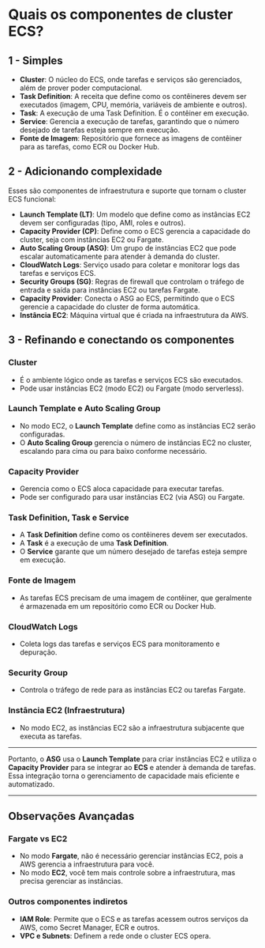 # Quais os componentes de cluster ECS?

## 1 - Simples
- **Cluster**: O núcleo do ECS, onde tarefas e serviços são gerenciados, além de prover poder computacional.
- **Task Definition**: A receita que define como os contêineres devem ser executados (imagem, CPU, memória, variáveis de ambiente e outros).
- **Task**: A execução de uma Task Definition. É o contêiner em execução.
- **Service**: Gerencia a execução de tarefas, garantindo que o número desejado de tarefas esteja sempre em execução.
- **Fonte de Imagem**: Repositório que fornece as imagens de contêiner para as tarefas, como ECR ou Docker Hub.

## 2 - Adicionando complexidade
Esses são componentes de infraestrutura e suporte que tornam o cluster ECS funcional:
- **Launch Template (LT)**: Um modelo que define como as instâncias EC2 devem ser configuradas (tipo, AMI, roles e outros).
- **Capacity Provider (CP)**: Define como o ECS gerencia a capacidade do cluster, seja com instâncias EC2 ou Fargate.
- **Auto Scaling Group (ASG)**: Um grupo de instâncias EC2 que pode escalar automaticamente para atender à demanda do cluster.
- **CloudWatch Logs**: Serviço usado para coletar e monitorar logs das tarefas e serviços ECS.
- **Security Groups (SG)**: Regras de firewall que controlam o tráfego de entrada e saída para instâncias EC2 ou tarefas Fargate.
- **Capacity Provider**: Conecta o ASG ao ECS, permitindo que o ECS gerencie a capacidade do cluster de forma automática.
- **Instância EC2**: Máquina virtual que é criada na infraestrutura da AWS.

## 3 - Refinando e conectando os componentes
### Cluster
- É o ambiente lógico onde as tarefas e serviços ECS são executados.
- Pode usar instâncias EC2 (modo EC2) ou Fargate (modo serverless).

### Launch Template e Auto Scaling Group
- No modo EC2, o **Launch Template** define como as instâncias EC2 serão configuradas.
- O **Auto Scaling Group** gerencia o número de instâncias EC2 no cluster, escalando para cima ou para baixo conforme necessário.

### Capacity Provider
- Gerencia como o ECS aloca capacidade para executar tarefas.
- Pode ser configurado para usar instâncias EC2 (via ASG) ou Fargate.

### Task Definition, Task e Service
- A **Task Definition** define como os contêineres devem ser executados.
- A **Task** é a execução de uma **Task Definition**.
- O **Service** garante que um número desejado de tarefas esteja sempre em execução.

### Fonte de Imagem
- As tarefas ECS precisam de uma imagem de contêiner, que geralmente é armazenada em um repositório como ECR ou Docker Hub.

### CloudWatch Logs
- Coleta logs das tarefas e serviços ECS para monitoramento e depuração.

### Security Group
- Controla o tráfego de rede para as instâncias EC2 ou tarefas Fargate.

### Instância EC2 (Infraestrutura)
- No modo EC2, as instâncias EC2 são a infraestrutura subjacente que executa as tarefas.

---

Portanto, o **ASG** usa o **Launch Template** para criar instâncias EC2 e utiliza o **Capacity Provider** para se integrar ao **ECS** e atender à demanda de tarefas. Essa integração torna o gerenciamento de capacidade mais eficiente e automatizado.

---

## Observações Avançadas
### Fargate vs EC2
- No modo **Fargate**, não é necessário gerenciar instâncias EC2, pois a AWS gerencia a infraestrutura para você.
- No modo **EC2**, você tem mais controle sobre a infraestrutura, mas precisa gerenciar as instâncias.

### Outros componentes indiretos
- **IAM Role**: Permite que o ECS e as tarefas acessem outros serviços da AWS, como Secret Manager, ECR e outros.
- **VPC e Subnets**: Definem a rede onde o cluster ECS opera.